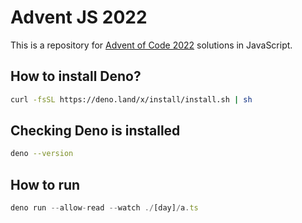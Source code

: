 # Advent JS 2022

This is a repository for [Advent of Code 2022](https://adventjs.dev/) solutions in JavaScript.

## How to install Deno?
```sh
curl -fsSL https://deno.land/x/install/install.sh | sh
```

## Checking Deno is installed
```sh
deno --version
```

## How to run
```ts
deno run --allow-read --watch ./[day]/a.ts
```